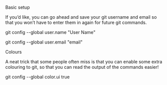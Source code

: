 Basic setup

If you’d like, you can go ahead and save your git username and email so that you won’t have to enter them in again for future git commands.

git config --global user.name "User Name"

git config --global user.email "email"

Colours

A neat trick that some people often miss is that you can enable some extra colouring to git, so that you can read the output of the commands easier!

git config --global color.ui true
